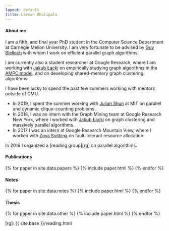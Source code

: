 ```yaml
---
layout: default
title: Laxman Dhulipala
---
```


#### About me
I am a fifth, and final year PhD student in the Computer Science Department at Carnegie Mellon University.
I am very fortunate to be advised by [Guy Blelloch][guy] with whom I work on efficient parallel graph algorithms.

I am currently also a student researcher at Google Research, where I
am working with [Jakub Łącki][kuba] on empirically studying graph
algorithms in the [AMPC model][ampcpaper], and on developing
shared-memory graph clustering algorithms.

I have been lucky to spend the past few summers working with mentors outside of CMU.

*   In 2019, I spent the summer working with [Julian Shun][julian] at MIT on parallel and dynamic clique-counting problems.
*   In 2018, I was an intern with the Graph Mining team at Google Research New York, where I worked with [Jakub Łącki][kuba] on graph clustering and massively parallel algorithms.
*   In 2017 I was an intern at Google Research Mountain View, where I worked with [Zoya Svitkina][zoya] on fault-tolerant resource allocation.

In 2016 I organized a [reading group][rg] on parallel algorithms.

#### Publications

{% for paper in site.data.papers %}
  {% include paper.html %}
{% endfor %}

#### Notes

{% for paper in site.data.notes %}
  {% include paper.html %}
{% endfor %}


#### Thesis

{% for paper in site.data.other %}
  {% include paper.html %}
{% endfor %}


[guy]: http://www.cs.cmu.edu/~guyb/
[julian]: https://people.csail.mit.edu/jshun/
[kuba]: https://ai.google/research/people/105517
[zoya]: https://sites.google.com/site/zoyasvitkina/
[ampcpaper]: https://arxiv.org/abs/1905.07533
[rg]: {{ site.base }}/reading.html
